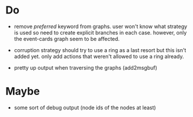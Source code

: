 # Do
* remove *preferred* keyword from graphs. user won't know what strategy is used
  so need to create explicit branches in each case. however, only the
  event-cards graph seem to be affected.

* corruption strategy should try to use a ring as a last resort but this isn't
  added yet. only add actions that weren't allowed to use a ring already.

* pretty up output when traversing the graphs (add2msgbuf)

# Maybe
* some sort of debug output (node ids of the nodes at least)
